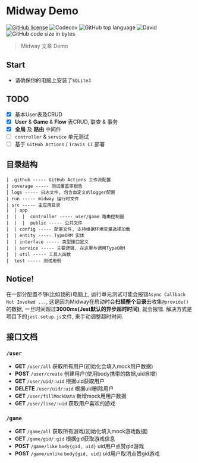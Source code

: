 # Midway Demo

[![GitHub license](https://img.shields.io/github/license/linbudu599/React-Testing-Template)](https://github.com/linbudu599/React-Testing-Template/blob/master/LICENSE)
![Codecov](https://img.shields.io/codecov/c/github/linbudu599/Midway-Article-Demo)
![GitHub top language](https://img.shields.io/github/languages/top/linbudu599/Midway-Article-Demo)
![David](https://img.shields.io/david/dev/linbudu599/Midway-Article-Demo)
![GitHub code size in bytes](https://img.shields.io/github/languages/code-size/linbudu599/Midway-Article-Demo)

> Midway 文章 Demo

## Start

- 请确保你的电脑上安装了`SQLite3`

## TODO

- [x] 基本User表及CRUD
- [x] **User** & **Game** & **Flow** 表CRUD, 联查 & 事务
- [x] **全局** 及 **路由** 中间件
- [ ] `controller` & `service` 单元测试
- [ ] 基于 `GitHub Actions` / `Travis CI` 部署

## 目录结构

```text
| .github ----- GitHub Actions 工作流配置
| coverage ----- 测试覆盖率报告
| logs ----- 日志文件, 包含自定义的logger配置
| run ----- midway 运行时文件
| src ----- 主应用目录
|  | app
|  |  |  controller ----- user/game 路由控制器
|  |  |  public ----- 公共文件
|  | config ----- 配置文件, 支持根据环境变量选择加载
|  | entity ----- TypeORM 实体
|  | interface ----- 类型接口定义
|  | service ----- 主要逻辑, 在这里与调用TypeORM
|  | util ----- 工具人函数
|  test ----- 测试用例
```

## Notice!

在一部分配置不够(比如我的)电脑上, 运行单元测试可能会报错`Async Callback Not Invoked ...`, 这是因为Midway在启动时会**扫描整个目录**去收集`@provide()`的数据, 一旦时间超过**3000ms(Jest默认的异步超时时间)**, 就会报错. 解决方式是项目下的`jest.setup.js`文件, 来手动调整超时时间.

## 接口文档

### `/user`

- **GET** `/user/all` 获取所有用户(初始化会填入mock用户数据)
- **POST** `/user/create` 创建用户(使用body携带的数据,uid自增)
- **GET** `/user/uid/:uid` 根据uid获取用户
- **DELETE** `/user/uid/:uid` 根据uid删除用户
- **GET** `/user/fillMockData` 新增mock用用户数据
- **GET** `/user/like/:uid` 获取用户喜欢的游戏

### `/game`

- **GET** `/game/all` 获取所有游戏(初始化填入mock游戏数据)
- **GET** `/game/gid/:gid` 根据gid获取游戏信息
- **POST** `/game/like` `body{gid, uid}` uid用户点赞gid游戏
- **POST** `/game/unlike` `body{gid, uid}` uid用户取消点赞gid游戏

